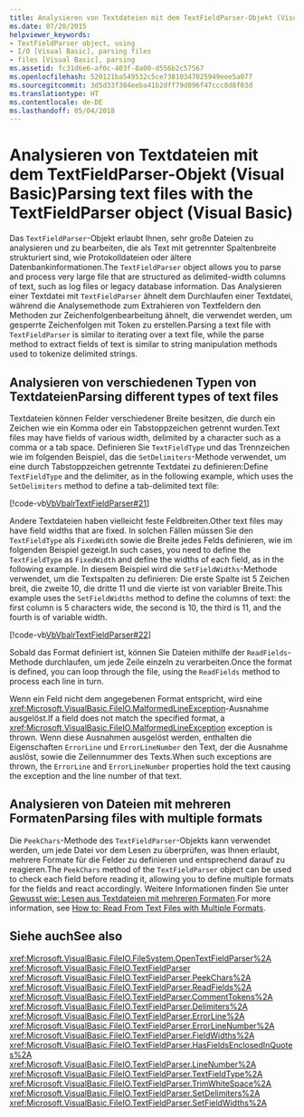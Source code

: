 ```yaml
---
title: Analysieren von Textdateien mit dem TextFieldParser-Objekt (Visual Basic)
ms.date: 07/20/2015
helpviewer_keywords:
- TextFieldParser object, using
- I/O [Visual Basic], parsing files
- files [Visual Basic], parsing
ms.assetid: fc31d6e6-af0c-403f-8a00-d556b2c57567
ms.openlocfilehash: 520121ba549532c5ce73810347025949eee5a077
ms.sourcegitcommit: 3d5d33f384eeba41b2dff79d096f47ccc8d8f03d
ms.translationtype: HT
ms.contentlocale: de-DE
ms.lasthandoff: 05/04/2018
---
```

# <a name="parsing-text-files-with-the-textfieldparser-object-visual-basic"></a><span data-ttu-id="32d63-102">Analysieren von Textdateien mit dem TextFieldParser-Objekt (Visual Basic)</span><span class="sxs-lookup"><span data-stu-id="32d63-102">Parsing text files with the TextFieldParser object (Visual Basic)</span></span>
<span data-ttu-id="32d63-103">Das `TextFieldParser`-Objekt erlaubt Ihnen, sehr große Dateien zu analysieren und zu bearbeiten, die als Text mit getrennter Spaltenbreite strukturiert sind, wie Protokolldateien oder ältere Datenbankinformationen.</span><span class="sxs-lookup"><span data-stu-id="32d63-103">The `TextFieldParser` object allows you to parse and process very large file that are structured as delimited-width columns of text, such as log files or legacy database information.</span></span> <span data-ttu-id="32d63-104">Das Analysieren einer Textdatei mit `TextFieldParser` ähnelt dem Durchlaufen einer Textdatei, während die Analysemethode zum Extrahieren von Textfeldern den Methoden zur Zeichenfolgenbearbeitung ähnelt, die verwendet werden, um gesperrte Zeichenfolgen mit Token zu erstellen.</span><span class="sxs-lookup"><span data-stu-id="32d63-104">Parsing a text file with `TextFieldParser` is similar to iterating over a text file, while the parse method to extract fields of text is similar to string manipulation methods used to tokenize delimited strings.</span></span>  
  
## <a name="parsing-different-types-of-text-files"></a><span data-ttu-id="32d63-105">Analysieren von verschiedenen Typen von Textdateien</span><span class="sxs-lookup"><span data-stu-id="32d63-105">Parsing different types of text files</span></span>  
 <span data-ttu-id="32d63-106">Textdateien können Felder verschiedener Breite besitzen, die durch ein Zeichen wie ein Komma oder ein Tabstoppzeichen getrennt wurden.</span><span class="sxs-lookup"><span data-stu-id="32d63-106">Text files may have fields of various width, delimited by a character such as a comma or a tab space.</span></span> <span data-ttu-id="32d63-107">Definieren Sie `TextFieldType` und das Trennzeichen wie im folgenden Beispiel, das die `SetDelimiters`-Methode verwendet, um eine durch Tabstoppzeichen getrennte Textdatei zu definieren:</span><span class="sxs-lookup"><span data-stu-id="32d63-107">Define `TextFieldType` and the delimiter, as in the following example, which uses the `SetDelimiters` method to define a tab-delimited text file:</span></span>  
  
 [!code-vb[VbVbalrTextFieldParser#21](../../../../visual-basic/developing-apps/development-with-my/codesnippet/VisualBasic/parsing-text-files-with-the-textfieldparser-object_1.vb)]  
  
 <span data-ttu-id="32d63-108">Andere Textdateien haben vielleicht feste Feldbreiten.</span><span class="sxs-lookup"><span data-stu-id="32d63-108">Other text files may have field widths that are fixed.</span></span> <span data-ttu-id="32d63-109">In solchen Fällen müssen Sie den `TextFieldType` als `FixedWidth` sowie die Breite jedes Felds definieren, wie im folgenden Beispiel gezeigt.</span><span class="sxs-lookup"><span data-stu-id="32d63-109">In such cases, you need to define the `TextFieldType` as `FixedWidth` and define the widths of each field, as in the following example.</span></span> <span data-ttu-id="32d63-110">In diesem Beispiel wird die `SetFieldWidths`-Methode verwendet, um die Textspalten zu definieren: Die erste Spalte ist 5 Zeichen breit, die zweite 10, die dritte 11 und die vierte ist von variabler Breite.</span><span class="sxs-lookup"><span data-stu-id="32d63-110">This example uses the `SetFieldWidths` method to define the columns of text: the first column is 5 characters wide, the second is 10, the third is 11, and the fourth is of variable width.</span></span>  
  
 [!code-vb[VbVbalrTextFieldParser#22](../../../../visual-basic/developing-apps/development-with-my/codesnippet/VisualBasic/parsing-text-files-with-the-textfieldparser-object_2.vb)]  
  
 <span data-ttu-id="32d63-111">Sobald das Format definiert ist, können Sie Dateien mithilfe der `ReadFields`-Methode durchlaufen, um jede Zeile einzeln zu verarbeiten.</span><span class="sxs-lookup"><span data-stu-id="32d63-111">Once the format is defined, you can loop through the file, using the `ReadFields` method to process each line in turn.</span></span>  
  
 <span data-ttu-id="32d63-112">Wenn ein Feld nicht dem angegebenen Format entspricht, wird eine <xref:Microsoft.VisualBasic.FileIO.MalformedLineException>-Ausnahme ausgelöst.</span><span class="sxs-lookup"><span data-stu-id="32d63-112">If a field does not match the specified format, a <xref:Microsoft.VisualBasic.FileIO.MalformedLineException> exception is thrown.</span></span> <span data-ttu-id="32d63-113">Wenn diese Ausnahmen ausgelöst werden, enthalten die Eigenschaften `ErrorLine` und `ErrorLineNumber` den Text, der die Ausnahme auslöst, sowie die Zeilennummer des Texts.</span><span class="sxs-lookup"><span data-stu-id="32d63-113">When such exceptions are thrown, the `ErrorLine` and `ErrorLineNumber` properties hold the text causing the exception and the line number of that text.</span></span>  
  
## <a name="parsing-files-with-multiple-formats"></a><span data-ttu-id="32d63-114">Analysieren von Dateien mit mehreren Formaten</span><span class="sxs-lookup"><span data-stu-id="32d63-114">Parsing files with multiple formats</span></span>  
 <span data-ttu-id="32d63-115">Die `PeekChars`-Methode des `TextFieldParser`-Objekts kann verwendet werden, um jede Datei vor dem Lesen zu überprüfen, was Ihnen erlaubt, mehrere Formate für die Felder zu definieren und entsprechend darauf zu reagieren.</span><span class="sxs-lookup"><span data-stu-id="32d63-115">The `PeekChars` method of the `TextFieldParser` object can be used to check each field before reading it, allowing you to define multiple formats for the fields and react accordingly.</span></span> <span data-ttu-id="32d63-116">Weitere Informationen finden Sie unter [Gewusst wie: Lesen aus Textdateien mit mehreren Formaten](../../../../visual-basic/developing-apps/programming/drives-directories-files/how-to-read-from-text-files-with-multiple-formats.md).</span><span class="sxs-lookup"><span data-stu-id="32d63-116">For more information, see [How to: Read From Text Files with Multiple Formats](../../../../visual-basic/developing-apps/programming/drives-directories-files/how-to-read-from-text-files-with-multiple-formats.md).</span></span>  
  
## <a name="see-also"></a><span data-ttu-id="32d63-117">Siehe auch</span><span class="sxs-lookup"><span data-stu-id="32d63-117">See also</span></span>  
 <xref:Microsoft.VisualBasic.FileIO.FileSystem.OpenTextFieldParser%2A>  
 <xref:Microsoft.VisualBasic.FileIO.TextFieldParser>  
 <xref:Microsoft.VisualBasic.FileIO.TextFieldParser.PeekChars%2A>  
 <xref:Microsoft.VisualBasic.FileIO.TextFieldParser.ReadFields%2A>  
 <xref:Microsoft.VisualBasic.FileIO.TextFieldParser.CommentTokens%2A>  
 <xref:Microsoft.VisualBasic.FileIO.TextFieldParser.Delimiters%2A>  
 <xref:Microsoft.VisualBasic.FileIO.TextFieldParser.ErrorLine%2A>  
 <xref:Microsoft.VisualBasic.FileIO.TextFieldParser.ErrorLineNumber%2A>  
 <xref:Microsoft.VisualBasic.FileIO.TextFieldParser.FieldWidths%2A>  
 <xref:Microsoft.VisualBasic.FileIO.TextFieldParser.HasFieldsEnclosedInQuotes%2A>  
 <xref:Microsoft.VisualBasic.FileIO.TextFieldParser.LineNumber%2A>  
 <xref:Microsoft.VisualBasic.FileIO.TextFieldParser.TextFieldType%2A>  
 <xref:Microsoft.VisualBasic.FileIO.TextFieldParser.TrimWhiteSpace%2A>  
 <xref:Microsoft.VisualBasic.FileIO.TextFieldParser.SetDelimiters%2A>  
 <xref:Microsoft.VisualBasic.FileIO.TextFieldParser.SetFieldWidths%2A>
